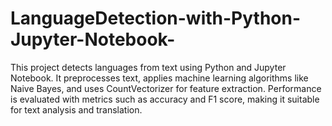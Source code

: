 # LanguageDetection-with-Python-Jupyter-Notebook-
This project detects languages from text using Python and Jupyter Notebook. It preprocesses text, applies machine learning algorithms like Naive Bayes, and uses CountVectorizer for feature extraction. Performance is evaluated with metrics such as accuracy and F1 score, making it suitable for text analysis and translation.
